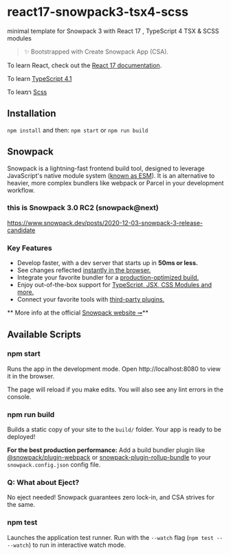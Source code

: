 # react17-snowpack3-tsx4-scss
minimal template for Snowpack 3 with React 17 , TypeScript 4 TSX &amp; SCSS modules

> ✨ Bootstrapped with Create Snowpack App (CSA).

To learn React, check out the [React 17 documentation](https://reactjs.org/).

To learn [TypeScript 4.1](https://www.typescriptlang.org/docs)

To leaרמ [Scss](https://sass-lang.com/documentation)

## Installation

`npm install`
and then:
`npm start`
or
`npm run build`


## Snowpack

Snowpack is a lightning-fast frontend build tool, designed to leverage JavaScript's native module system (<a href="https://developer.mozilla.org/en-US/docs/Web/JavaScript/Reference/Statements/import">known as ESM</a>). It is an alternative to heavier, more complex bundlers like webpack or Parcel in your development workflow.

### this is Snowpack 3.0 RC2 (snowpack@next)
https://www.snowpack.dev/posts/2020-12-03-snowpack-3-release-candidate

### Key Features

- Develop faster, with a dev server that starts up in **50ms or less.**
- See changes reflected [instantly in the browser.](https://www.snowpack.dev/concepts/hot-module-replacement)
- Integrate your favorite bundler for a [production-optimized build.](https://www.snowpack.dev/concepts/build-pipeline)
- Enjoy out-of-the-box support for [TypeScript, JSX, CSS Modules and more.](https://www.snowpack.dev/reference/supported-files)
- Connect your favorite tools with [third-party plugins.](https://www.snowpack.dev/plugins)

** More info at the official [Snowpack website ➞](https://snowpack.dev)**


## Available Scripts

### npm start

Runs the app in the development mode.
Open http://localhost:8080 to view it in the browser.

The page will reload if you make edits.
You will also see any lint errors in the console.

### npm run build

Builds a static copy of your site to the `build/` folder.
Your app is ready to be deployed!

**For the best production performance:** Add a build bundler plugin like [@snowpack/plugin-webpack](https://github.com/snowpackjs/snowpack/tree/main/plugins/plugin-webpack) or [snowpack-plugin-rollup-bundle](https://github.com/ParamagicDev/snowpack-plugin-rollup-bundle) to your `snowpack.config.json` config file.

### Q: What about Eject?

No eject needed! Snowpack guarantees zero lock-in, and CSA strives for the same.


### npm test

Launches the application test runner.
Run with the `--watch` flag (`npm test -- --watch`) to run in interactive watch mode.

